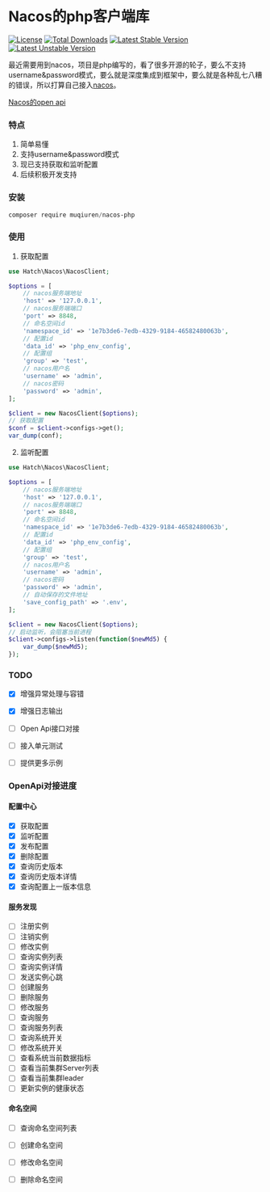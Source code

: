 # Nacos的php客户端库

[![License](http://poser.pugx.org/muqiuren/nacos-php/license)](https://packagist.org/packages/muqiuren/nacos-php)
[![Total Downloads](http://poser.pugx.org/muqiuren/nacos-php/downloads)](https://packagist.org/packages/muqiuren/nacos-php)
[![Latest Stable Version](http://poser.pugx.org/muqiuren/nacos-php/v)](https://packagist.org/packages/muqiuren/nacos-php)
[![Latest Unstable Version](http://poser.pugx.org/muqiuren/nacos-php/v/unstable)](https://packagist.org/packages/muqiuren/nacos-php)

最近需要用到nacos，项目是php编写的，看了很多开源的轮子，要么不支持username&password模式，要么就是深度集成到框架中，要么就是各种乱七八糟的错误，所以打算自己接入[nacos](https://nacos.io/)。

[Nacos的open api](https://nacos.io/zh-cn/docs/open-api.html)

### 特点

1. 简单易懂
2. 支持username&password模式
3. 现已支持获取和监听配置
4. 后续积极开发支持

### 安装

```powershell
composer require muqiuren/nacos-php
```

### 使用

1. 获取配置

```php
use Hatch\Nacos\NacosClient;

$options = [
    // nacos服务端地址
    'host' => '127.0.0.1',
    // nacos服务端端口
    'port' => 8848,
    // 命名空间id
    'namespace_id' => '1e7b3de6-7edb-4329-9184-46582480063b',
    // 配置id
    'data_id' => 'php_env_config',
    // 配置组
    'group' => 'test',
    // nacos用户名
    'username' => 'admin',
    // nacos密码
    'password' => 'admin',
];

$client = new NacosClient($options);
// 获取配置
$conf = $client->configs->get();
var_dump(conf);
```

2. 监听配置

```php
use Hatch\Nacos\NacosClient;

$options = [
    // nacos服务端地址
    'host' => '127.0.0.1',
    // nacos服务端端口
    'port' => 8848,
    // 命名空间id
    'namespace_id' => '1e7b3de6-7edb-4329-9184-46582480063b',
    // 配置id
    'data_id' => 'php_env_config',
    // 配置组
    'group' => 'test',
    // nacos用户名
    'username' => 'admin',
    // nacos密码
    'password' => 'admin',
    // 自动保存的文件地址
    'save_config_path' => '.env',
];

$client = new NacosClient($options);
// 启动监听，会阻塞当前进程
$client->configs->listen(function($newMd5) {
    var_dump($newMd5);
});
```

### TODO

- [x] 增强异常处理与容错
- [x] 增强日志输出
- [ ] Open Api接口对接
- [ ] 接入单元测试
- [ ] 提供更多示例


### OpenApi对接进度

#### 配置中心

- [x] 获取配置
- [x] 监听配置
- [x] 发布配置
- [x] 删除配置
- [x] 查询历史版本
- [x] 查询历史版本详情
- [x] 查询配置上一版本信息

#### 服务发现

- [ ] 注册实例
- [ ] 注销实例
- [ ] 修改实例
- [ ] 查询实例列表
- [ ] 查询实例详情
- [ ] 发送实例心跳
- [ ] 创建服务
- [ ] 删除服务
- [ ] 修改服务
- [ ] 查询服务
- [ ] 查询服务列表
- [ ] 查询系统开关
- [ ] 修改系统开关
- [ ] 查看系统当前数据指标
- [ ] 查看当前集群Server列表
- [ ] 查看当前集群leader
- [ ] 更新实例的健康状态

#### 命名空间

- [ ] 查询命名空间列表
- [ ] 创建命名空间
- [ ] 修改命名空间
- [ ] 删除命名空间


